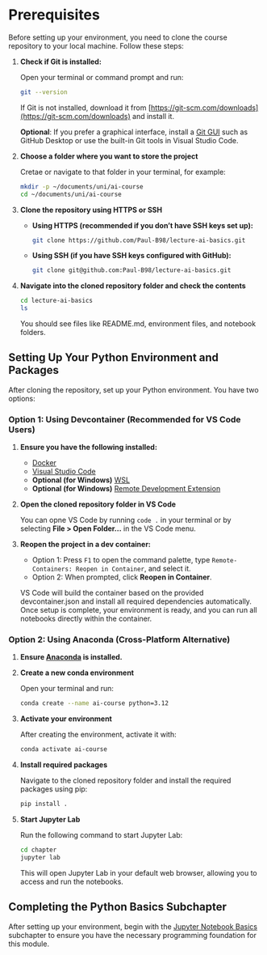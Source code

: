 # Prerequisites

Before setting up your environment, you need to clone the course repository to your local machine. Follow these steps:

1. **Check if Git is installed:**

    Open your terminal or command prompt and run:
    ```bash
    git --version
    ```
    If Git is not installed, download it from [https://git-scm.com/downloads](https://git-scm.com/downloads) and install it.

    **Optional**: If you prefer a graphical interface, install a [Git GUI](https://git-scm.com/downloads/guis) such as GitHub Desktop or use the built-in Git tools in Visual Studio Code.

2. **Choose a folder where you want to store the project**

     Cretae or navigate to that folder in your terminal, for example:
     ```bash
     mkdir -p ~/documents/uni/ai-course
     cd ~/documents/uni/ai-course
     ```


3. **Clone the repository using HTTPS or SSH**

    * **Using HTTPS (recommended if you don’t have SSH keys set up):**
        ```bash
        git clone https://github.com/Paul-B98/lecture-ai-basics.git
        ```
    *  **Using SSH (if you have SSH keys configured with GitHub):**
        ```bash
        git clone git@github.com:Paul-B98/lecture-ai-basics.git
        ```


4. **Navigate into the cloned repository folder and check the contents**
    ```bash
    cd lecture-ai-basics
    ls
    ```
    You should see files like README.md, environment files, and notebook folders.

## Setting Up Your Python Environment and Packages
After cloning the repository, set up your Python environment. You have two options:

### Option 1: Using Devcontainer (Recommended for VS Code Users)

1. **Ensure you have the following installed:**
    * [Docker](https://www.docker.com/)
    * [Visual Studio Code](https://code.visualstudio.com/)
    * **Optional (for Windows)** [WSL](https://learn.microsoft.com/de-de/windows/wsl/install)
    * **Optional (for Windows)** [Remote Development Extension](https://marketplace.visualstudio.com/items?itemName=ms-vscode-remote.vscode-remote-extensionpack)

2. **Open the cloned repository folder in VS Code**

    You can opne VS Code by running `code .` in your terminal or by selecting **File > Open Folder...** in the VS Code menu.

3. **Reopen the project in a dev container:**
    - Option 1: Press `F1` to open the command palette, type `Remote-Containers: Reopen in Container`, and select it.
    - Option 2: When prompted, click **Reopen in Container**.

    VS Code will build the container based on the provided devcontainer.json and install all required dependencies automatically. Once setup is complete, your environment is ready, and you can run all notebooks directly within the container.

### Option 2: Using Anaconda (Cross-Platform Alternative)

1. **Ensure [Anaconda](https://www.anaconda.com/download) is installed.**

2. **Create a new conda environment**

    Open your terminal and run:
    ```bash
    conda create --name ai-course python=3.12
    ```

3. **Activate your environment**

    After creating the environment, activate it with:
    ```bash
    conda activate ai-course
    ```

4. **Install required packages**

    Navigate to the cloned repository folder and install the required packages using pip:
    ```bash
    pip install .
    ```

5. **Start Jupyter Lab**

    Run the following command to start Jupyter Lab:
    ```bash
    cd chapter
    jupyter lab
    ```

    This will open Jupyter Lab in your default web browser, allowing you to access and run the notebooks.

## Completing the Python Basics Subchapter

After setting up your environment, begin with the [Jupyter Notebook Basics](./00_basics.ipynb) subchapter to ensure you have the necessary programming foundation for this module.
